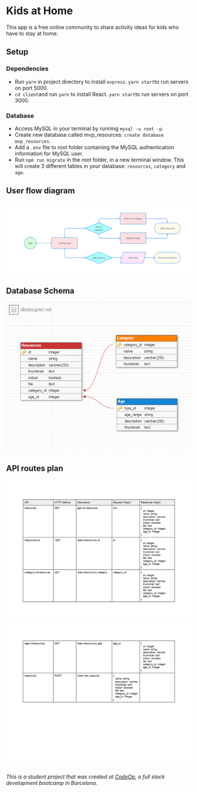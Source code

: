 # Kids at Home

This app is a free online community to share activity ideas for kids who have to stay at home.

## Setup

### Dependencies
- Run `yarn` in project directory to install `express`. `yarn start`to run servers on port 5000.
- `cd client`and run `yarn` to install React. `yarn start`to run servers on port 3000.

### Database
- Access MySQL in your terminal by running `mysql -u root -p`.
- Create new database called mvp_resources: `create database mvp_resources`.
- Add a `.env` file to root folder containing the MySQL authentication information for MySQL user.
- Run `npm run migrate` in the root folder, in a new terminal window. This will create 3 different tables in your database: `resources`, `category` and `age`.

## User flow diagram
![alt text](/img/user_flow.png "User flow diagram")

## Database Schema
![alt text](/img/db_schema.png "DB schema")

## API routes plan
![alt text](/img/api_routes1.png "API routes")
![alt text](/img/api_routes2.png "API routes")

_This is a student project that was created at [CodeOp](http://codeop.tech), a full stack development bootcamp in Barcelona._